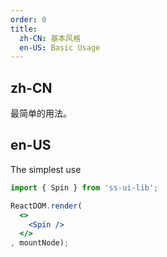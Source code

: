 ```yaml
---
order: 0
title:
  zh-CN: 基本风格
  en-US: Basic Usage
---
```


## zh-CN

最简单的用法。

## en-US

The simplest use

```jsx
import { Spin } from 'ss-ui-lib';

ReactDOM.render(
  <>
    <Spin />
  </>
, mountNode);
```
